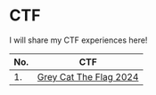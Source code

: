 # CTF

I will share my CTF experiences here!

| No. |                            CTF                             |
| --- | :--------------------------------------------------------: |
| 1.  | [Grey Cat The Flag 2024](Grey_Cat_The_Flag_2024/README.md) |
